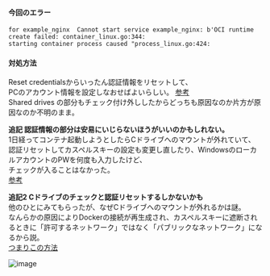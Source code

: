 #### 今回のエラー
```
for example_nginx  Cannot start service example_nginx: b'OCI runtime create failed: container_linux.go:344:  
starting container process caused "process_linux.go:424:
```

#### 対処方法
Reset credentialsからいったん認証情報をリセットして、  
PCのアカウント情報を設定しなおせばよいらしい。  [参考](https://seeek.org/)  
Shared drives の部分もチェック付け外ししたからどっちも原因なのか片方が原因なのか不明のまま。  

**追記 認証情報の部分は安易にいじらないほうがいいのかもしれない。**    
1日経ってコンテナ起動しようとしたらCドライブへのマウントが外れていて、  
認証リセットしてカスペルスキーの設定も変更し直したり、WindowsのローカルアカウントのPWを何度も入力したけど、  
チェックが入ることはなかった。  
[参考](https://kantaro-cgi.com/blog/docker/shared-drives-cant-checked.html)  

**追記2 Cドライブのチェックと認証リセットするしかないかも**  
他のひとにみてもらったが、なぜCドライブへのマウントが外れるかは謎。  
なんらかの原因によりDockerの接続が再生成され、カスペルスキーに遮断されるときに「許可するネットワーク」ではなく「パブリックなネットワーク」になるから説。    
[つまりこの方法](https://utsu-programmer.com/environment/docker-mount-error/)  

![image](https://user-images.githubusercontent.com/38639386/55861024-75c92900-5bb0-11e9-8811-512a2a6ee62d.png)
